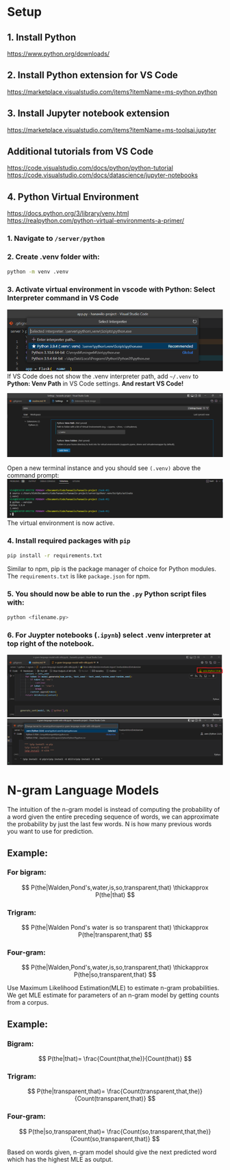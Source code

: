 # Setup

## 1. Install Python

https://www.python.org/downloads/

## 2. Install Python extension for VS Code

https://marketplace.visualstudio.com/items?itemName=ms-python.python

## 3. Install Jupyter notebook extension

https://marketplace.visualstudio.com/items?itemName=ms-toolsai.jupyter

## Additional tutorials from VS Code

https://code.visualstudio.com/docs/python/python-tutorial
https://code.visualstudio.com/docs/datascience/jupyter-notebooks

## 4. Python Virtual Environment

https://docs.python.org/3/library/venv.html  
https://realpython.com/python-virtual-environments-a-primer/

### 1. Navigate to `/server/python`

### 2. Create .venv folder with:

```sh
python -m venv .venv
```

### 3. Activate virtual environment in vscode with **Python: Select Interpreter** command in VS Code

![](./readme/2023-01-17-14-04-33.png)
If VS Code does not show the .venv interpreter path, add `~/.venv` to **Python: Venv Path** in VS Code settings. **And restart VS Code!**

![](./readme/2023-01-17-14-08-15.png)

Open a new terminal instance and you should see `(.venv)` above the command prompt:
![](./readme/2023-01-17-14-28-32.png)
The virtual environment is now active.

### 4. Install required packages with `pip`

```sh
pip install -r requirements.txt
```

Similar to npm, pip is the package manager of choice for Python modules. The `requirements.txt` is like `package.json` for npm.

### 5. You should now be able to run the `.py` Python script files with:

```sh
python <filename.py>
```

### 6. For Juypter notebooks (`.ipynb`) select .venv interpreter at top right of the notebook.

![](./readme/2023-01-17-14-36-16.png)  
![](./readme/2023-01-17-14-41-34.png)

# N-gram Language Models

The intuition of the n-gram model is instead of computing the probability of a word given the entire preceding sequence of words, we can approximate the probability by just the last few words. N is how many previous words you want to use for prediction.

## Example:

### For bigram:

$$
P(the|Walden,Pond's,water,is,so,transparent,that)  \thickapprox P(the|that)
$$

### Trigram:

$$
P(the|Walden Pond's water is so transparent that)  \thickapprox P(the|transparent,that)
$$

### Four-gram:

$$
P(the|Walden,Pond's,water,is,so,transparent,that)  \thickapprox P(the|so,transparent,that)
$$

Use Maximum Likelihood Estimation(MLE) to estimate n-gram probabilities.
We get MLE estimate for parameters of an n-gram model by getting counts from a corpus.

## Example:

### Bigram:

$$
P(the|that)= \frac{Count(that,the)}{Count(that)}
$$

### Trigram:

$$
P(the|transparent,that)= \frac{Count(transparent,that,the)}{Count(transparent,that)}
$$

### Four-gram:

$$
P(the|so,transparent,that)= \frac{Count(so,transparent,that,the)}{Count(so,transparent,that)}
$$

Based on words given, n-gram model should give the next predicted word which has the highest MLE as output.

